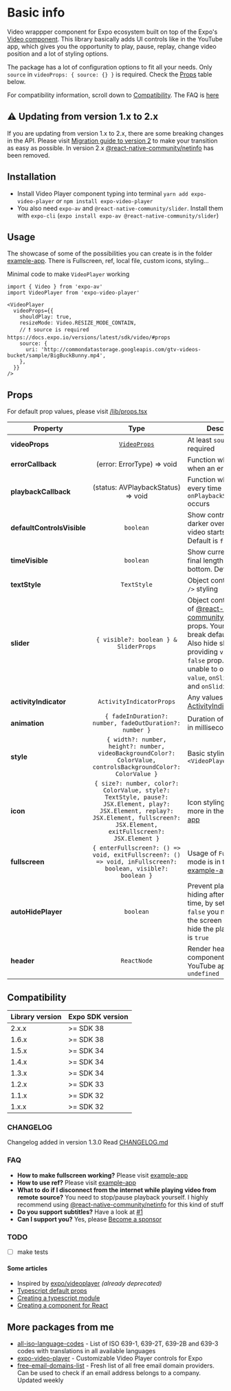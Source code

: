 # Basic info
Video wrappper component for Expo ecosystem built on top of the Expo's [Video component](https://docs.expo.io/versions/latest/sdk/video/). This library basically adds UI controls like in the YouTube app, which gives you the opportunity to play, pause, replay, change video position and a lot of styling options.

The package has a lot of configuration options to fit all your needs. Only `source` in `videoProps: { source: {} }` is required. Check the <a href='#props'>Props</a> table below.

For compatibility information, scroll down to <a href='#compatibility'>Compatibility</a>. The FAQ is <a href='#faq'>here</a>

## ⚠️ Updating from version 1.x to 2.x
If you are updating from version 1.x to 2.x, there are some breaking changes in the API. Please visit [Migration guide to version 2](https://github.com/ihmpavel/expo-video-player/blob/master/migration-1x-to-2x.md) to make your transition as easy as possible. In version 2.x [@react-native-community/netinfo](https://github.com/react-native-netinfo/react-native-netinfo) has been removed.

## Installation
- Install Video Player component typing into terminal `yarn add expo-video-player` _or_ `npm install expo-video-player`
- You also need `expo-av` and `@react-native-community/slider`. Install them with `expo-cli` (`expo install expo-av @react-native-community/slider`)

## Usage
The showcase of some of the possibilities you can create is in the folder [example-app](https://github.com/ihmpavel/expo-video-player/blob/master/example-app). There is Fullscreen, ref, local file, custom icons, styling...

Minimal code to make `VideoPlayer` working
```
import { Video } from 'expo-av'
import VideoPlayer from 'expo-video-player'

<VideoPlayer
  videoProps={{
    shouldPlay: true,
    resizeMode: Video.RESIZE_MODE_CONTAIN,
    // ❗ source is required https://docs.expo.io/versions/latest/sdk/video/#props
    source: {
      uri: 'http://commondatastorage.googleapis.com/gtv-videos-bucket/sample/BigBuckBunny.mp4',
    },
  }}
/>
```

## Props
For default prop values, please visit [/lib/props.tsx](https://github.com/ihmpavel/expo-video-player/blob/master/lib/props.tsx#L11)

| Property | Type | Description |
| ---- | :-------: | ----------- |
| **videoProps** | [`VideoProps`](https://docs.expo.io/versions/latest/sdk/video/#props) | At least `source` is required |
| **errorCallback** | (error: ErrorType) => void | Function which is fired when an error occurs |
| **playbackCallback** | (status: AVPlaybackStatus) => void | Function which is fired every time `onPlaybackStatusUpdate` occurs |
| **defaultControlsVisible** | `boolean` | Show controls on darker overlay when video starts playing. Default is `false` |
| **timeVisible** | `boolean` | Show current time and final length in the bottom. Default is `true` |
| **textStyle** | `TextStyle` | Object containing `<Text />` styling |
| **slider** | `{ visible?: boolean } & SliderProps` | Object containing any of [@react-native-community/slider](https://github.com/callstack/react-native-slider) props. Your styling may break default layout. Also hide slider by providing `visible: false` prop. You are unable to overwrite `ref`, `value`, `onSlidingStart` and `onSlidingComplete` |
| **activityIndicator** | `ActivityIndicatorProps` | Any values from [ActivityIndicator](https://reactnative.dev/docs/activityindicator) |
| **animation** | `{ fadeInDuration?: number, fadeOutDuration?: number }` | Duration of animations in milliseconds |
| **style** | `{ width?: number, height?: number, videoBackgroundColor?: ColorValue, controlsBackgroundColor?: ColorValue }` | Basic styling of `<VideoPlayer />` |
| **icon** | `{ size?: number, color?: ColorValue, style?: TextStyle, pause?: JSX.Element, play?: JSX.Element, replay?: JSX.Element, fullscreen?: JSX.Element, exitFullscreen?: JSX.Element }` | Icon styling. Check more in the [example-app](https://github.com/ihmpavel/expo-video-player/blob/master/example-app/App.tsx) |
| **fullscreen** | `{ enterFullscreen?: () => void, exitFullscreen?: () => void, inFullscreen?: boolean, visible?: boolean }` | Usage of `Fullscreen` mode is in the [example-app](https://github.com/ihmpavel/expo-video-player/blob/master/example-app/App.tsx#L154) |
| **autoHidePlayer** | `boolean` | Prevent player from hiding after certain time, by setting it to `false` you need to tap the screen again to hide the player. Default is `true` |
| **header** | `ReactNode` | Render header component same as in YouTube app. Default `undefined` |

## Compatibility
Library version | Expo SDK version
---- | -------
2.x.x | >= SDK 38
1.6.x | >= SDK 38
1.5.x | >= SDK 34
1.4.x | >= SDK 34
1.3.x | >= SDK 34
1.2.x | >= SDK 33
1.1.x | >= SDK 32
1.x.x | >= SDK 32

### CHANGELOG
Changelog added in version 1.3.0
Read [CHANGELOG.md](https://github.com/ihmpavel/expo-video-player/blob/master/CHANGELOG.md)

### FAQ
- **How to make fullscreen working?** Please visit [example-app](https://github.com/ihmpavel/expo-video-player/blob/master/example-app/App.tsx#L154)
- **How to use ref?** Please visit [example-app](https://github.com/ihmpavel/expo-video-player/blob/master/example-app/App.tsx)
- **What to do if I disconnect from the internet while playing video from remote source?** You need to stop/pause playback yourself. I highly recommend using [@react-native-community/netinfo](https://github.com/react-native-netinfo/react-native-netinfo) for this kind of stuff
- **Do you support subtitles?** Have a look at [#1](https://github.com/ihmpavel/expo-video-player/issues/1)
- **Can I support you?** Yes, please [Become a sponsor](https://github.com/sponsors/ihmpavel)

### TODO
- [ ] make tests

#### Some articles
 - Inspired by [expo/videoplayer](https://github.com/expo/videoplayer) _(already deprecated)_
 - [Typescript default props](https://github.com/typescript-cheatsheets/react/issues/415)
 - [Creating a typescript module](https://codeburst.io/https-chidume-nnamdi-com-npm-module-in-typescript-12b3b22f0724)
 - [Creating a component for React](https://medium.com/@BrodaNoel/how-to-create-a-react-component-and-publish-it-in-npm-668ad7d363ce)


## More packages from me
- [all-iso-language-codes](https://github.com/ihmpavel/all-iso-language-codes) - List of ISO 639-1, 639-2T, 639-2B and 639-3 codes with translations in all available languages
- [expo-video-player](https://github.com/ihmpavel/expo-video-player) - Customizable Video Player controls for Expo
- [free-email-domains-list](https://github.com/ihmpavel/free-email-domains-list) - Fresh list of all free email domain providers. Can be used to check if an email address belongs to a company. Updated weekly
